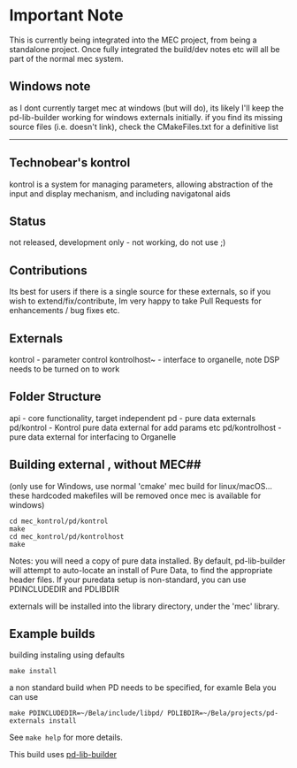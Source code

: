 # Important Note #
This is currently being integrated into the MEC project, from being a standalone project.
Once fully integrated the build/dev notes etc will all be part of the normal mec system.


## Windows note ##
as I dont currently target mec at windows (but will do), its likely I'll keep the pd-lib-builder working for windows externals initially.
if you find its missing source files (i.e. doesn't link), check the CMakeFiles.txt for a definitive list

-----

## Technobear's kontrol
kontrol is a system for managing parameters, allowing abstraction of the input and display mechanism, and including navigatonal aids

## Status ##
not released, development only - not working, do not use ;) 

## Contributions ##
Its best for users if there is a single source for these externals, so if you wish to extend/fix/contribute, Im very happy to take Pull Requests for enhancements / bug fixes etc.

## Externals ##
kontrol - parameter control
kontrolhost~ - interface to organelle, note DSP needs to be turned on to work

## Folder Structure ##
api - core functionality, target independent
pd - pure data externals
pd/kontrol - Kontrol pure data external for add params etc
pd/kontrolhost - pure data external for interfacing to Organelle

## Building external , without MEC##
(only use for Windows, use normal 'cmake' mec build for linux/macOS... these hardcoded makefiles will be removed once mec is available for windows)

    cd mec_kontrol/pd/kontrol
    make
    cd mec_kontrol/pd/kontrolhost
    make


Notes:
you will need a copy of pure data installed.
By default, pd-lib-builder will attempt to auto-locate an install of Pure Data, to find the appropriate header files.
If your puredata setup is non-standard, you can use PDINCLUDEDIR and PDLIBDIR

externals will be installed into the library directory, under the 'mec' library.

## Example builds ##
building instaling using defaults

    make install 


a non standard build when PD needs to be specified, for examle Bela you can use

	make PDINCLUDEDIR=~/Bela/include/libpd/ PDLIBDIR=~/Bela/projects/pd-externals install


See `make help` for more details.

This build uses [pd-lib-builder](https://github.com/pure-data/pd-lib-builder/)
